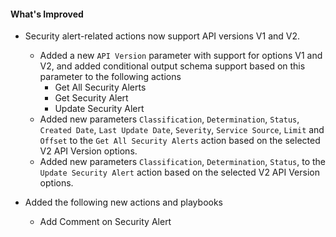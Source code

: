 #### What's Improved
- Security alert-related actions now support API versions V1 and V2.
  - Added a new `API Version` parameter with support for options V1 and V2, and added conditional output schema support based on this parameter to the following actions
     - Get All Security Alerts
     - Get Security Alert
     - Update Security Alert
  - Added new parameters `Classification`, `Determination`, `Status`, `Created Date`, `Last Update Date`, `Severity`, `Service Source`, `Limit` and `Offset` to the `Get All Security Alerts` action based on the selected V2 API Version options.
  - Added new parameters `Classification`, `Determination`, `Status`,  to the `Update Security Alert` action based on the selected V2 API Version options.

- Added the following new actions and playbooks
  - Add Comment on Security Alert
